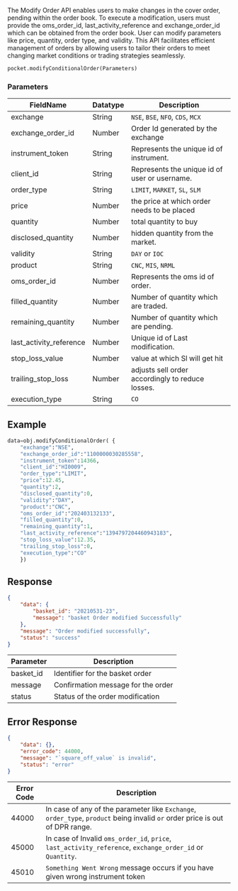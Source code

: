 <!-- ## Modify Cover Order -->
The Modify Order API enables users to make changes in the cover order, pending within the order book. To execute a modification, users must provide the oms_order_id, last_activity_reference and exchange_order_id which can be obtained from the order book. User can modify parameters like price, quantity, order type, and validity. This API facilitates efficient management of orders by allowing users to tailor their orders to meet changing market conditions or trading strategies seamlessly.
```python
pocket.modifyConditionalOrder(Parameters)
```

### Parameters
| FieldName                | Datatype | Description                                       |
|--------------------------|----------|---------------------------------------------------|
| exchange                 | String   | `NSE`, `BSE`, `NFO`, `CDS`, `MCX`                          |
| exchange_order_id        | Number   |  Order Id generated by the exchange                                       |
| instrument_token         | String   | Represents the unique id of instrument.           |
| client_id                | String   | Represents the unique id of user or username.     |
| order_type               | String   | `LIMIT`, `MARKET`, `SL`, `SLM`                           |
| price                    | Number   | the price at which order needs to be placed                                 |
| quantity                 | Number   | total quantity to buy                                 |
| disclosed_quantity       | Number   | hidden quantity from the market.                      |
| validity                 | String   | `DAY` or `IOC`                                        |
| product                  | String   | `CNC`, `MIS`, `NRML`                                    |
| oms_order_id            | Number   | Represents the oms id of order.                |
| filled_quantity          | Number   | Number of quantity which are traded.              |
| remaining_quantity       | Number   | Number of quantity which are pending.             |
| last_activity_reference  | Number   | Unique id of Last modification.                   |
| stop_loss_value          | Number   | value at which Sl will get hit                      |
| trailing_stop_loss       | Number   | adjusts sell order accordingly to reduce losses.                      |
| execution_type           | String   | `CO`                                                |


## Example
```python
data=obj.modifyConditionalOrder( {
    "exchange":"NSE",
    "exchange_order_id":"1100000030285558",
    "instrument_token":14366,
    "client_id":"HI0009",
    "order_type":"LIMIT",
    "price":12.45,
    "quantity":2,
    "disclosed_quantity":0,
    "validity":"DAY",
    "product":"CNC",
    "oms_order_id":"202403132133",
    "filled_quantity":0,
    "remaining_quantity":1,
    "last_activity_reference":"1394797204460943183",
    "stop_loss_value":12.35,
    "trailing_stop_loss":0,
    "execution_type":"CO"
    })
```


## Response
```json
{
    "data": {
        "basket_id": "20210531-23",
        "message": "basket Order modified Successfully"
    },
    "message": "Order modified successfully",
    "status": "success"
}
```

| Parameter           | Description                          |
|---------------|--------------------------------------|
| basket_id     | Identifier for the basket order      |
| message       | Confirmation message for the order   |
| status        | Status of the order modification     |


## Error Response
```json
{
    "data": {},
    "error_code": 44000,
    "message": "`square_off_value` is invalid",
    "status": "error"
}
```

| Error Code | Description                                                |
|------------|------------------------------------------------------------|
| 44000      | In case of any of the parameter like `Exchange`,  `order_type`, `product` being invalid `or` order price is out of DPR range.|
| 45000      | In case of Invalid `oms_order_id`, `price`, `last_activity_reference`, `exchange_order_id`  or `Quantity`.                                        |
| 45010      | `Something Went Wrong` message occurs if you have given wrong instrument token                             |